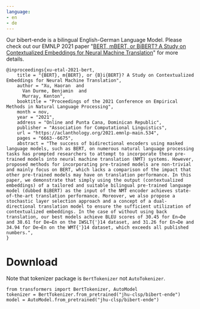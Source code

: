 ```yaml
---
language:
- en
- de
---
```

Our bibert-ende is a bilingual English-German Language Model. Please check out our EMNLP 2021 paper "[BERT, mBERT, or BiBERT? A Study on Contextualized Embeddings for Neural Machine Translation](https://aclanthology.org/2021.emnlp-main.534.pdf)" for more details.
```
@inproceedings{xu-etal-2021-bert,
    title = "{BERT}, m{BERT}, or {B}i{BERT}? A Study on Contextualized Embeddings for Neural Machine Translation",
    author = "Xu, Haoran  and
      Van Durme, Benjamin  and
      Murray, Kenton",
    booktitle = "Proceedings of the 2021 Conference on Empirical Methods in Natural Language Processing",
    month = nov,
    year = "2021",
    address = "Online and Punta Cana, Dominican Republic",
    publisher = "Association for Computational Linguistics",
    url = "https://aclanthology.org/2021.emnlp-main.534",
    pages = "6663--6675",
    abstract = "The success of bidirectional encoders using masked language models, such as BERT, on numerous natural language processing tasks has prompted researchers to attempt to incorporate these pre-trained models into neural machine translation (NMT) systems. However, proposed methods for incorporating pre-trained models are non-trivial and mainly focus on BERT, which lacks a comparison of the impact that other pre-trained models may have on translation performance. In this paper, we demonstrate that simply using the output (contextualized embeddings) of a tailored and suitable bilingual pre-trained language model (dubbed BiBERT) as the input of the NMT encoder achieves state-of-the-art translation performance. Moreover, we also propose a stochastic layer selection approach and a concept of a dual-directional translation model to ensure the sufficient utilization of contextualized embeddings. In the case of without using back translation, our best models achieve BLEU scores of 30.45 for En→De and 38.61 for De→En on the IWSLT{'}14 dataset, and 31.26 for En→De and 34.94 for De→En on the WMT{'}14 dataset, which exceeds all published numbers.",
}
```
# Download

Note that tokenizer package is `BertTokenizer` not `AutoTokenizer`.
```
from transformers import BertTokenizer, AutoModel
tokenizer = BertTokenizer.from_pretrained("jhu-clsp/bibert-ende")
model = AutoModel.from_pretrained("jhu-clsp/bibert-ende")
```
